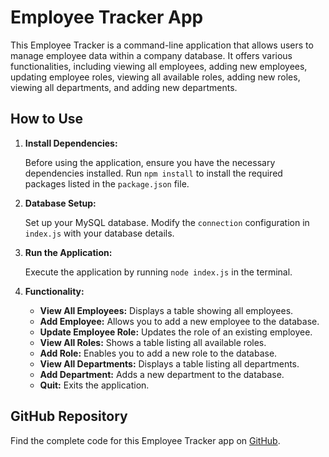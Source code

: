 # Employee Tracker App

This Employee Tracker is a command-line application that allows users to manage employee data within a company database. It offers various functionalities, including viewing all employees, adding new employees, updating employee roles, viewing all available roles, adding new roles, viewing all departments, and adding new departments.

## How to Use

1. **Install Dependencies:**

   Before using the application, ensure you have the necessary dependencies installed. Run `npm install` to install the required packages listed in the `package.json` file.

2. **Database Setup:**

   Set up your MySQL database. Modify the `connection` configuration in `index.js` with your database details.

3. **Run the Application:**

   Execute the application by running `node index.js` in the terminal.

4. **Functionality:**

   - **View All Employees:** Displays a table showing all employees.
   - **Add Employee:** Allows you to add a new employee to the database.
   - **Update Employee Role:** Updates the role of an existing employee.
   - **View All Roles:** Shows a table listing all available roles.
   - **Add Role:** Enables you to add a new role to the database.
   - **View All Departments:** Displays a table listing all departments.
   - **Add Department:** Adds a new department to the database.
   - **Quit:** Exits the application.

## GitHub Repository

Find the complete code for this Employee Tracker app on [GitHub](https://github.com/YOUR_USERNAME/employee-tracker).

